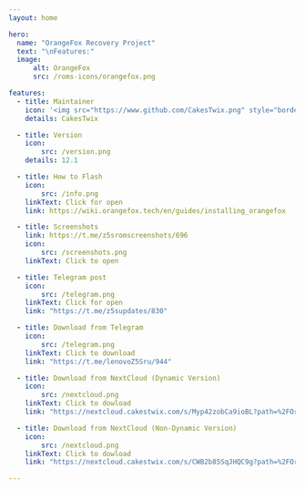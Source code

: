 ```yaml
---
layout: home

hero:
  name: "OrangeFox Recovery Project"
  text: "\nFeatures:"
  image: 
      alt: OrangeFox
      src: /roms-icons/orangefox.png

features:
  - title: Maintainer
    icon: '<img src="https://www.github.com/CakesTwix.png" style="border-radius: 10%;"/>'
    details: CakesTwix

  - title: Version
    icon: 
        src: /version.png
    details: 12.1

  - title: How to Flash
    icon: 
        src: /info.png
    linkText: Click for open
    link: https://wiki.orangefox.tech/en/guides/installing_orangefox

  - title: Screenshots
    link: https://t.me/z5sromscreenshots/696
    icon: 
        src: /screenshots.png
    linkText: Click to open

  - title: Telegram post
    icon: 
        src: /telegram.png
    linkText: Click for open
    link: "https://t.me/z5supdates/830"

  - title: Download from Telegram
    icon: 
        src: /telegram.png
    linkText: Click to download
    link: "https://t.me/lenovoZ5Sru/944"

  - title: Download from NextCloud (Dynamic Version)
    icon: 
        src: /nextcloud.png
    linkText: Click to dowload
    link: "https://nextcloud.cakestwix.com/s/Myp42zobCa9ioBL?path=%2FOrangeFox%20Recovery"

  - title: Download from NextCloud (Non-Dynamic Version)
    icon: 
        src: /nextcloud.png
    linkText: Click to dowload
    link: "https://nextcloud.cakestwix.com/s/CWB2b85SqJHQC9g?path=%2FOrangeFox%20Recovery"

---
```




